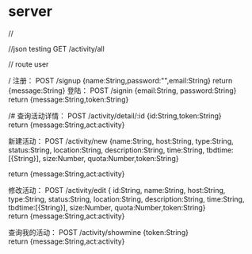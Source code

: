# server

//


//json testing
GET /activity/all

// route user

/
注册：
POST /signup {name:String,password:"",email:String}     return {message:String}
登陆：
POST /signin {email:String, password:String}  return {message:String,token:String}

/#
查询活动详情：
POST /activity/detail/:id {id:String,token:String}   
	 return {message:String,act:activity}

新建活动：
POST /activity/new 
	{name:String,
	host:String,
	type:String,
	status:String,
	location:String,
	description:String,
	time:String,
	tbdtime:[{String}],
	size:Number,
	quota:Number,token:String} 

return {message:String,act:activity}

修改活动：
POST /activity/edit
	{
	id:String,
	name:String,
	host:String,
	type:String,
	status:String,
	location:String,
	description:String,
	time:String,
	tbdtime:[{String}],
	size:Number,
	quota:Number,token:String}  
return {message:String,act:activity}

查询我的活动：
POST /activity/showmine
	{token:String}  
return {message:String,act:activity}
